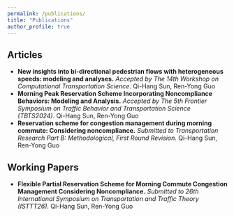 ```yaml
---
permalink: /publications/
title: "Publications"
author_profile: true
---
```


## Articles

- **New insights into bi-directional pedestrian flows with heterogeneous speeds: modeling and analyses.** *Accepted by The 14th Workshop on Computational Transportation Science*. Qi-Hang Sun, Ren-Yong Guo
- **Morning Peak Reservation Scheme Incorporating Noncompliance Behaviors: Modeling and Analysis.** *Accepted by The 5th Frontier Symposium on Traffic Behavior and Transportation Science (TBTS2024)*. Qi-Hang Sun, Ren-Yong Guo
- **Reservation scheme for congestion management during morning commute: Considering noncompliance.** *Submitted to Transportation Research Part B: Methodological, First Round Revision.* Qi-Hang Sun, Ren-Yong Guo

## Working Papers

- **Flexible Partial Reservation Scheme for Morning Commute Congestion Management Considering Noncompliance.** *Submitted to 26th International Symposium on Transportation and Traffic Theory (ISTTT26).* Qi-Hang Sun, Ren-Yong Guo
